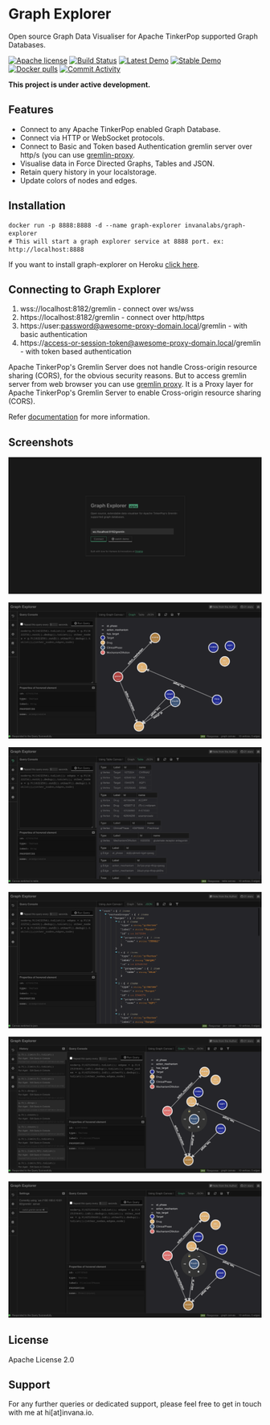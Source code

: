 # Graph Explorer

Open source Graph Data Visualiser for Apache TinkerPop supported Graph Databases.


[![Apache license](https://img.shields.io/badge/license-Apache-blue.svg)](https://github.com/invanalabs/graph-explorer/blob/master/LICENSE) 
[![Build Status](https://travis-ci.org/invanalabs/graph-explorer.svg?branch=master)](https://travis-ci.org/invanalabs/graph-explorer)
[![Latest Demo](https://img.shields.io/badge/try%20demo-latest%20version-blue)](https://graph-explorer-edge.herokuapp.com)
[![Stable Demo](https://img.shields.io/badge/try%20demo-stable%20version-blue)](https://graph-explorer.herokuapp.com)
[![Docker pulls](https://img.shields.io/docker/pulls/invanalabs/graph-explorer)](https://hub.docker.com/r/invanalabs/graph-explorer)
[![Commit Activity](https://img.shields.io/github/commit-activity/m/invanalabs/graph-explorer)](https://github.com/invanalabs/graph-explorer/commits)

**This project is under active development.** 

## Features 

- Connect to any Apache TinkerPop enabled Graph Database.
- Connect via HTTP or WebSocket protocols.
- Connect to Basic and Token based Authentication gremlin server over http/s (you can use [gremlin-proxy](https://github.com/invanalabs/gremlin-proxy).
- Visualise data in Force Directed Graphs, Tables and JSON.
- Retain query history in your localstorage.
- Update colors of nodes and edges.

## Installation

```shell script.
docker run -p 8888:8888 -d --name graph-explorer invanalabs/graph-explorer
# This will start a graph explorer service at 8888 port. ex: http://localhost:8888 
```

If you want to install graph-explorer on Heroku [click here](https://heroku.com/deploy?template=https://github.com/invanalabs/graph-explorer/tree/master).


## Connecting to Graph Explorer

1. wss://localhost:8182/gremlin - connect over ws/wss 
2. https://localhost:8182/gremlin - connect over http/https
3. https://user:password@awesome-proxy-domain.local/gremlin -  with basic authentication
4. https://access-or-session-token@awesome-proxy-domain.local/gremlin - with token based authentication

Apache TinkerPop's Gremlin Server does not handle Cross-origin resource sharing (CORS), for the 
obvious security reasons. But to access gremlin server from web browser you can use [gremlin proxy](https://github.com/invanalabs/gremlin-proxy). 
It is a Proxy layer for Apache TinkerPop's Gremlin Server to enable Cross-origin resource sharing (CORS).
 
 
Refer [documentation](https://invana.io/docs/graph-explorer/01-get-started) for more information.

## Screenshots
![1](./docs/screenshots/1.png)

![2](./docs/screenshots/2.png)

![3](./docs/screenshots/3.png)

![4](./docs/screenshots/4.png)

![5](./docs/screenshots/5.png)

![6](./docs/screenshots/6.png)


## License

Apache License 2.0

## Support 

For any further queries or dedicated support, please feel free to get in touch with me at hi[at]invana.io.
